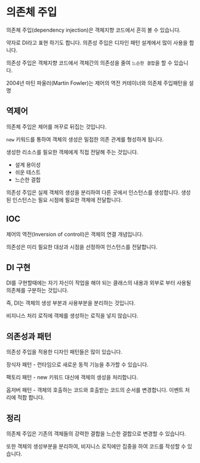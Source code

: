 # 의존체 주입
의존체 주입(dependency injection)은 객체지향 코드에서 흔히 볼 수 있습니다.

약자로 DI라고 표현 하기도 합니다. 의존성 주입은 디자인 패턴 설계에서 많이 사용을 합니다.

의존성 주입은 객체지향 코드에서 객체간의 의존성을 줄여
`느슨한 결합`을 할 수 있습니다.


2004년 마틴 파울러(Martin Fowler)는 제어의 역전 커테이너와 의존체 주입패턴을 설명

## 역제어
의존체 주입은 제어를 꺼꾸로 뒤집는 것입니다.

`new` 키워드를 통하여 객체의 생성은 밀접한 의존 관계를 형성하게 됩니다.

생성한 리소스를 필요한 객체에게 직접 전달해 주는 것입니다.

* 설계 용이성
* 쉬운 테스트
* 느슨한 결합

의존성 주입은 실제 객체의 생성을 분리하여 다른 곳에서 인스턴스를 생성합니다. 생성된 인스턴스는 필요 시점에 필요한 객체에 전달합니다.


## IOC
제어의 역전(Inversion of controll)은 객체의 연결 개념입니다.

의존성은 미리 필요한 대상과 시점을 선정하여 인스턴스를 전달합니다.


## DI 구현
DI를 구현할때에는 자기 자신이 작업을 해야 되는 클래스의 내용과 외부로 부터 사용될 의존체를 구분하는 것입니다.

즉, DI는 객체의 생성 부분과 사용부분을 분리하는 것입니다.

비지니스 처리 로직에 객체를 생성하는 로직을 넣지 않습니다.

## 의존성과 패턴
의존성 주입을 적용한 디자인 패턴들은 많이 있습니다.

장식자 패턴 - 런타임으로 새로운 동적 기능을 추가할 수 있습니다.

팩토리 패턴 - new 키워드 대신에 객체의 생성을 처리합니다.

옵저버 패턴 - 객체의 호출하는 코드와 호출받는 코드의 순서를 변경합니다. 이벤트 처리에 적합 합니다.

## 정리
의존체 주입은 기존의 객체들의 강력한 결합을 느슨한 결합으로 변경할 수 있습니다.

또한 객체의 생성부분을 분리하여, 비지니스 로직에만 집중을 하여 코드를 작성할 수 있습니다.





